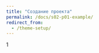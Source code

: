 ```yaml
---
title: "Создание проекта"
permalink: /docs/s02-p01-example/
redirect_from:
  - /theme-setup/
---
```

1